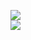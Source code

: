 [![](https://img.shields.io/badge/Made%20With-Github%20Spray-lightgrey.svg?style=for-the-badge&logo=github)](https://github.com/Annihil/github-spray#6102)  
[![](https://i.imgur.com/2DrTn0Z.gif)](https://github.com/Annihil/github-spray)